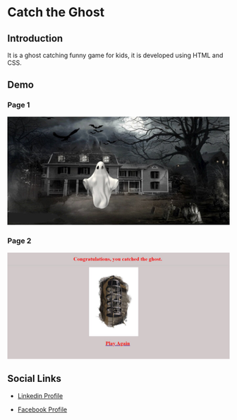 # Catch the Ghost

## Introduction

It is a ghost catching funny game for kids, it is developed using  HTML and CSS.

## Demo

### Page 1

![DEMO 1](github-readme-content/img-1.jpg)


### Page 2

![DEMO 2](github-readme-content/img-2.jpg)


## Social Links

* [Linkedin Profile](https://www.linkedin.com/in/nithushanmohan/)

* [Facebook Profile](https://www.facebook.com/profile.php?id=100077725721945)
